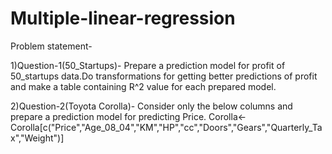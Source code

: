 # Multiple-linear-regression
Problem statement-

1)Question-1(50_Startups)-
Prepare a prediction model for profit of 50_startups data.Do transformations for getting better predictions of profit and make a table containing R^2 value for each prepared model.

2)Question-2(Toyota Corolla)-
Consider only the below columns and prepare a prediction model for predicting Price.
Corolla<-Corolla[c("Price","Age_08_04","KM","HP","cc","Doors","Gears","Quarterly_Tax","Weight")]
